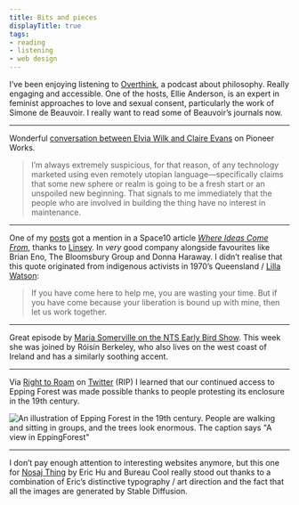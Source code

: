 ```yaml
---
title: Bits and pieces
displayTitle: true
tags: 
- reading
- listening
- web design
---
```


I’ve been enjoying listening to [Overthink](https://www.overthinkpodcast.com/), a podcast about philosophy. Really engaging and accessible. One of the hosts, Ellie Anderson, is an expert in feminist approaches to love and sexual consent, particularly the work of Simone de Beauvoir. I really want to read some of Beauvoir’s journals now.

---

Wonderful [conversation between Elvia Wilk and Claire Evans](https://pioneerworks.org/broadcast/elvia-wilk-claire-evans-in-conversation) on Pioneer Works.

> I’m always extremely suspicious, for that reason, of any technology marketed using even remotely utopian language—specifically claims that some new sphere or realm is going to be a fresh start or an unspoiled new beginning. That signals to me immediately that the people who are involved in building the thing have no interest in maintenance.

---

One of my [posts](https://gemmacope.land/writing/unravel-from-toxic-individualism/) got a mention in a Space10 article [*Where Ideas Come From*](https://space10.com/where-ideas-come-from/), thanks to [Linsey](https://www.linseyrendell.com/). In *very* good company alongside favourites like Brian Eno, The Bloomsbury Group and Donna Haraway. I didn’t realise that this quote originated from indigenous activists in 1970’s Queensland / [Lilla Watson](https://en.wikipedia.org/wiki/Lilla_Watson):

> If you have come here to help me, you are wasting your time. But if you have come because your liberation is bound up with mine, then let us work together.

---

Great episode by [Maria Somerville on the NTS Early Bird Show](https://www.nts.live/shows/early-bird-show-maria-somerville/episodes/early-bird-show-maria-somerville-8th-november-2022). This week she was joined by Róisín Berkeley, who also lives on the west coast of Ireland and has a similarly soothing accent.

---

Via [Right to Roam](https://www.righttoroam.org.uk/) on [Twitter](https://twitter.com/Right_2Roam/status/1584291551391670273/) (RIP) I learned that our continued access to Epping Forest was made possible thanks to people protesting its enclosure in the 19th century.

![An illustration of Epping Forest in the 19th century. People are walking and sitting in groups, and the trees look enormous. The caption says "A view in EppingForest"](https://d2w9rnfcy7mm78.cloudfront.net/18950097/original_802c07bf33959979e9ea07354cd60039.jpg?1668251471?bc=0)

---

I don’t pay enough attention to interesting websites anymore, but this one for [Nosaj Thing](https://nosajthing.com/) by Eric Hu and Bureau Cool really stood out thanks to a combination of Eric’s distinctive typography / art direction and the fact that all the images are generated by Stable Diffusion.
